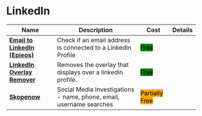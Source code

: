 # LinkedIn

| Name | Description | Cost | Details |
| --- | --- | --- | --- |
| [**Email to LinkedIn (Epieos)**](https://tools.epieos.com/linkedin.php) | Check if an email address is connected to a LinkedIn Profile | <mark style="background-color:green;">Free</mark> |  |
| [**LinkedIn Overlay Remover**](http://addons.mozilla.org/nl/firefox/addon/linkedin-overlay-remover/) | Removes the overlay that displays over a linkedin profile. | <mark style="background-color:green;">Free</mark> |  |
| [**Skopenow**](http://skopenow.com/) | Social Media Investigations - name, phone, email, username searches | <mark style="background-color:orange;">Partially Free</mark> |  |